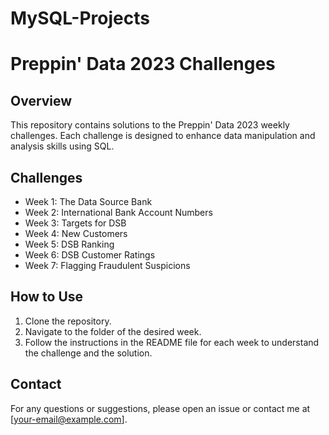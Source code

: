 # MySQL-Projects
# Preppin' Data 2023 Challenges

## Overview
This repository contains solutions to the Preppin' Data 2023 weekly challenges. Each challenge is designed to enhance data manipulation and analysis skills using SQL.

## Challenges
- Week 1: The Data Source Bank
- Week 2: International Bank Account Numbers
- Week 3: Targets for DSB
- Week 4: New Customers
- Week 5: DSB Ranking
- Week 6: DSB Customer Ratings
- Week 7: Flagging Fraudulent Suspicions

## How to Use
1. Clone the repository.
2. Navigate to the folder of the desired week.
3. Follow the instructions in the README file for each week to understand the challenge and the solution.

## Contact
For any questions or suggestions, please open an issue or contact me at [your-email@example.com].

